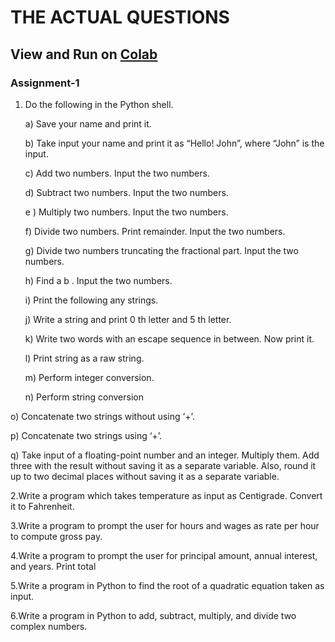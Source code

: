 # THE ACTUAL QUESTIONS

## View and Run on [Colab](https://colab.research.google.com/drive/1RTMzICYMrqtJjRpKA0h231IHNxIRYANT?usp=sharing)

### Assignment-1

1. Do the following in the Python shell.

    a) Save your name and print it.

    b) Take input your name and print it as “Hello! John”, where “John” is the input.

    c) Add two numbers. Input the two numbers.

    d) Subtract two numbers. Input the two numbers.

    e ) Multiply two numbers. Input the two numbers.

    f) Divide two numbers. Print remainder. Input the two numbers.

    g) Divide two numbers truncating the fractional part. Input the two numbers.

    h) Find a b . Input the two numbers.

    i) Print the following any strings.

    j) Write a string and print 0 th letter and 5 th letter.

    k) Write two words with an escape sequence in between. Now print it.

    l) Print string as a raw string.

    m) Perform integer conversion.

    n) Perform string conversion

o) Concatenate two strings without using ‘+’.

p) Concatenate two strings using ‘+’.

q) Take input of a floating-point number and an integer. Multiply them. Add three with the result without saving it as a separate variable. Also, round it up to two decimal places without saving it as a separate variable.

2.Write a program which takes temperature as input as Centigrade. Convert it to Fahrenheit.

3.Write a program to prompt the user for hours and wages as rate per hour to compute gross pay.

4.Write a program to prompt the user for principal amount, annual interest, and years. Print total

5.Write a program in Python to find the root of a quadratic equation taken as input.

6.Write a program in Python to add, subtract, multiply, and divide two complex numbers.
